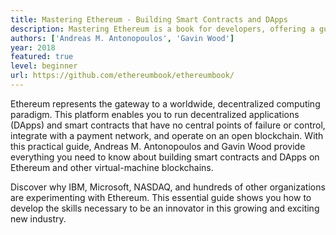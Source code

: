 ```yaml
---
title: Mastering Ethereum - Building Smart Contracts and DApps
description: Mastering Ethereum is a book for developers, offering a guide to the operation and use of the Ethereum, Ethereum Classic, RootStock (RSK) and other compatible EVM-based open blockchains.
authors: ['Andreas M. Antonopoulos', 'Gavin Wood']
year: 2018
featured: true
level: beginner
url: https://github.com/ethereumbook/ethereumbook/
---
```


Ethereum represents the gateway to a worldwide, decentralized computing paradigm. This platform enables you to run decentralized applications (DApps) and smart contracts that have no central points of failure or control, integrate with a payment network, and operate on an open blockchain. With this practical guide, Andreas M. Antonopoulos and Gavin Wood provide everything you need to know about building smart contracts and DApps on Ethereum and other virtual-machine blockchains.

Discover why IBM, Microsoft, NASDAQ, and hundreds of other organizations are experimenting with Ethereum. This essential guide shows you how to develop the skills necessary to be an innovator in this growing and exciting new industry.
